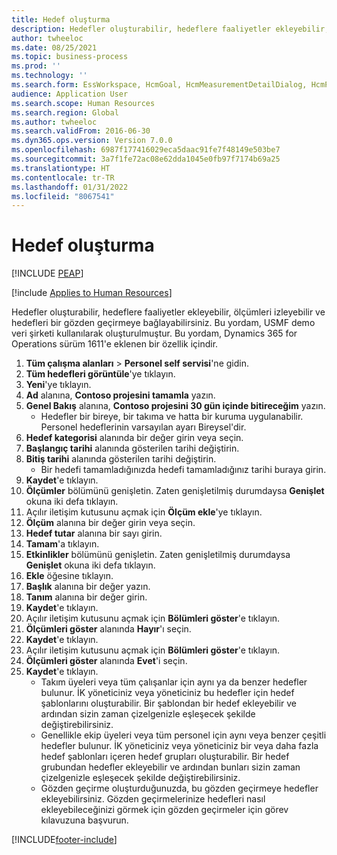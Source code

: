 ```yaml
---
title: Hedef oluşturma
description: Hedefler oluşturabilir, hedeflere faaliyetler ekleyebilir, ölçümleri izleyebilir ve hedefleri bir gözden geçirmeye bağlayabilirsiniz.
author: twheeloc
ms.date: 08/25/2021
ms.topic: business-process
ms.prod: ''
ms.technology: ''
ms.search.form: EssWorkspace, HcmGoal, HcmMeasurementDetailDialog, HcmPerfJournalAdd, HcmGoalChangeSettings, HcmEmployeeDevelopmentWorkspace
audience: Application User
ms.search.scope: Human Resources
ms.search.region: Global
ms.author: twheeloc
ms.search.validFrom: 2016-06-30
ms.dyn365.ops.version: Version 7.0.0
ms.openlocfilehash: 6987f177416029eca5daac91fe7f48149e503be7
ms.sourcegitcommit: 3a7f1fe72ac08e62dda1045e0fb97f7174b69a25
ms.translationtype: HT
ms.contentlocale: tr-TR
ms.lasthandoff: 01/31/2022
ms.locfileid: "8067541"
---
```

# <a name="create-a-goal"></a>Hedef oluşturma


[!INCLUDE [PEAP](../includes/peap-1.md)]

[!include [Applies to Human Resources](../includes/applies-to-hr.md)]

Hedefler oluşturabilir, hedeflere faaliyetler ekleyebilir, ölçümleri izleyebilir ve hedefleri bir gözden geçirmeye bağlayabilirsiniz. Bu yordam, USMF demo veri şirketi kullanılarak oluşturulmuştur. Bu yordam, Dynamics 365 for Operations sürüm 1611'e eklenen bir özellik içindir.

1. **Tüm çalışma alanları** > **Personel self servisi**'ne gidin.
2. **Tüm hedefleri görüntüle**'ye tıklayın.
3. **Yeni**'ye tıklayın.
4. **Ad** alanına, **Contoso projesini tamamla** yazın.
5. **Genel Bakış** alanına, **Contoso projesini 30 gün içinde bitireceğim** yazın.
    * Hedefler bir bireye, bir takıma ve hatta bir kuruma uygulanabilir. Personel hedeflerinin varsayılan ayarı Bireysel'dir.  
6. **Hedef kategorisi** alanında bir değer girin veya seçin.
7. **Başlangıç tarihi** alanında gösterilen tarihi değiştirin.
8. **Bitiş tarihi** alanında gösterilen tarihi değiştirin.
    * Bir hedefi tamamladığınızda hedefi tamamladığınız tarihi buraya girin.  
9. **Kaydet**'e tıklayın.
10. **Ölçümler** bölümünü genişletin. Zaten genişletilmiş durumdaysa **Genişlet** okuna iki defa tıklayın.
11. Açılır iletişim kutusunu açmak için **Ölçüm ekle**'ye tıklayın.
12. **Ölçüm** alanına bir değer girin veya seçin.
13. **Hedef tutar** alanına bir sayı girin.
14. **Tamam**'a tıklayın.
15. **Etkinlikler** bölümünü genişletin. Zaten genişletilmiş durumdaysa **Genişlet** okuna iki defa tıklayın.
16. **Ekle** öğesine tıklayın.
17. **Başlık** alanına bir değer yazın.
18. **Tanım** alanına bir değer girin.
19. **Kaydet**'e tıklayın.
20. Açılır iletişim kutusunu açmak için **Bölümleri göster**'e tıklayın.
21. **Ölçümleri göster** alanında **Hayır**'ı seçin.
22. **Kaydet**'e tıklayın.
23. Açılır iletişim kutusunu açmak için **Bölümleri göster**'e tıklayın.
24. **Ölçümleri göster** alanında **Evet**'i seçin.
25. **Kaydet**'e tıklayın.
    * Takım üyeleri veya tüm çalışanlar için aynı ya da benzer hedefler bulunur. İK yöneticiniz veya yöneticiniz bu hedefler için hedef şablonlarını oluşturabilir. Bir şablondan bir hedef ekleyebilir ve ardından sizin zaman çizelgenizle eşleşecek şekilde değiştirebilirsiniz.  
    * Genellikle ekip üyeleri veya tüm personel için aynı veya benzer çeşitli hedefler bulunur. İK yöneticiniz veya yöneticiniz bir veya daha fazla hedef şablonları içeren hedef grupları oluşturabilir. Bir hedef grubundan hedefler ekleyebilir ve ardından bunları sizin zaman çizelgenizle eşleşecek şekilde değiştirebilirsiniz.  
    * Gözden geçirme oluşturduğunuzda, bu gözden geçirmeye hedefler ekleyebilirsiniz. Gözden geçirmelerinize hedefleri nasıl ekleyebileceğinizi görmek için gözden geçirmeler için görev kılavuzuna başvurun.  



[!INCLUDE[footer-include](../includes/footer-banner.md)]
